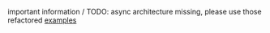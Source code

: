 important information / TODO: async architecture missing, please use those refactored [examples](../../../server-side/js/)